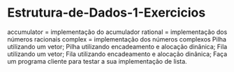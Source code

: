 # Estrutura-de-Dados-1-Exercicios

accumulator = implementação do acumulador
rational = implementação dos números racionais
complex = implementação dos números complexos
Pilha utilizando um vetor;
Pilha utilizando encadeamento e alocação dinânica;
Fila utilizando um vetor;
Fila utilizando encadeamento e alocação dinânica;
Faça um programa cliente para testar a sua implementação de lista. 
